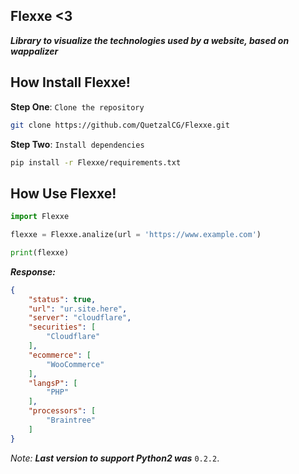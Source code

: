 ## Flexxe <3

***Library to visualize the technologies used by a website, based on wappalizer***


## How Install Flexxe!

**Step One**: `Clone the repository`

```bash
git clone https://github.com/QuetzalCG/Flexxe.git
```


**Step Two**: `Install dependencies`

```bash
pip install -r Flexxe/requirements.txt
```





## How Use Flexxe!

```python
import Flexxe

flexxe = Flexxe.analize(url = 'https://www.example.com')

print(flexxe)
```

***Response:***
```json
{
    "status": true,
    "url": "ur.site.here",
    "server": "cloudflare",
    "securities": [
        "Cloudflare"
    ],
    "ecommerce": [
        "WooCommerce"
    ],
    "langsP": [
        "PHP"
    ],
    "processors": [
        "Braintree"
    ]
}
```


*Note:*
    ***Last version to support Python2 was*** `0.2.2`.  